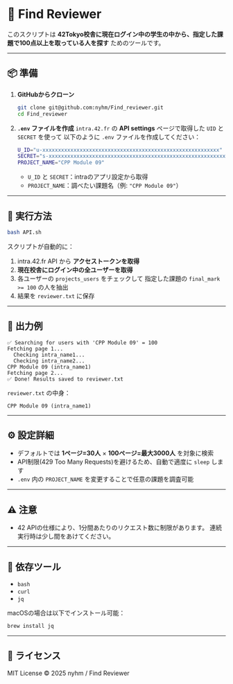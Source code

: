 # 🧭 Find Reviewer

このスクリプトは **42Tokyo校舎に現在ログイン中の学生の中から、指定した課題で100点以上を取っている人を探す** ためのツールです。

---

## 📦 準備

1. **GitHubからクローン**

   ```bash
   git clone git@github.com:nyhm/Find_reviewer.git
   cd Find_reviewer
   ```

2. **`.env` ファイルを作成**
   `intra.42.fr` の **API settings** ページで取得した `UID` と `SECRET` を使って
   以下のように `.env` ファイルを作成してください：

   ```bash
   U_ID="u-xxxxxxxxxxxxxxxxxxxxxxxxxxxxxxxxxxxxxxxxxxxxxxxxxxxxxxxxx"
   SECRET="s-xxxxxxxxxxxxxxxxxxxxxxxxxxxxxxxxxxxxxxxxxxxxxxxxxxxxxxxxx"
   PROJECT_NAME="CPP Module 09"
   ```

   * `U_ID` と `SECRET`：intraのアプリ設定から取得
   * `PROJECT_NAME`：調べたい課題名（例: `"CPP Module 09"`）

---

## 🚀 実行方法

```bash
bash API.sh
```

スクリプトが自動的に：

1. intra.42.fr API から **アクセストークンを取得**
2. **現在校舎にログイン中の全ユーザーを取得**
3. 各ユーザーの `projects_users` をチェックして
   指定した課題の `final_mark >= 100` の人を抽出
4. 結果を `reviewer.txt` に保存

---

## 🧾 出力例

```
✅ Searching for users with 'CPP Module 09' = 100
Fetching page 1...
  Checking intra_name1...
  Checking intra_name2...
CPP Module 09 (intra_name1)
Fetching page 2...
✅ Done! Results saved to reviewer.txt
```

`reviewer.txt` の中身：

```
CPP Module 09 (intra_name1)
```

---

## ⚙️ 設定詳細

* デフォルトでは **1ページ=30人** × **100ページ=最大3000人** を対象に検索
* API制限(429 Too Many Requests)を避けるため、自動で適度に `sleep` します
* `.env` 内の `PROJECT_NAME` を変更することで任意の課題を調査可能

---

## ⚠️ 注意

* 42 APIの仕様により、1分間あたりのリクエスト数に制限があります。
  連続実行時は少し間をあけてください。

---

## 🧩 依存ツール

* `bash`
* `curl`
* `jq`

macOSの場合は以下でインストール可能：

```bash
brew install jq
```

---

## 📄 ライセンス

MIT License
© 2025 nyhm / Find Reviewer
